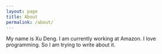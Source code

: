 ```yaml
---
layout: page
title: About
permalink: /about/
---
```


My name is Xu Deng. I am currently working at Amazon. I love programming. So I am trying to write about it.



